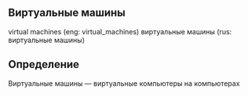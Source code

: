 ## Виртуальные машины
virtual machines (eng: virtual_machines) 
виртуальные машины (rus: виртуальные машины)
## Определение
Виртуальные машины — виртуальные компьютеры на компьютерах
